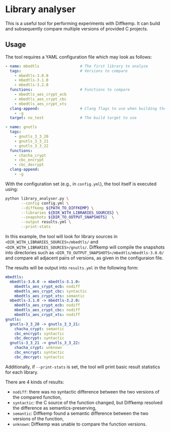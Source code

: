 # Library analyser
This is a useful tool for performing experiments with Diffkemp. 
It can build and subsequently compare multiple versions of provided C projects.

## Usage
The tool requires a YAML configuration file which may look as follows:
```yaml
- name: mbedtls                  # The first library to analyze
  tags:                          # Versions to compare
    - mbedtls-3.0.0
    - mbedtls-3.1.0
    - mbedtls-3.2.0
  functions:                     # Functions to compare
    - mbedtls_aes_crypt_ecb
    - mbedtls_aes_crypt_cbc
    - mbedtls_aes_crypt_xts
  clang-append:                  # Clang flags to use when building the library
    - -g
  target: no_test                # The build target to use

- name: gnutls
  tags:
    - gnutls_3_3_20
    - gnutls_3_3_21
    - gnutls_3_3_22
  functions:
    - chacha_crypt
    - cbc_encrypt
    - cbc_decrypt
  clang-append:
    - -g
```

With the configuration set (e.g., in `config.yml`), the tool itself is executed using:
```bash
python library_analyser.py \
       --config config.yml \
       --diffkemp ${PATH_TO_DIFFKEMP} \
       --libraries ${DIR_WITH_LIBRARIES_SOURCES} \
       --snapshots ${DIR_TO_OUTPUT_SNAPSHOTS}  \
       --output results.yml \
       --print-stats
```

In this example, the tool will look for library sources in `<DIR_WITH_LIBRARIES_SOURCES>/mbedtls/` and
`<DIR_WITH_LIBRARIES_SOURCES>/gnutls/`. Diffkemp will compile the snapshots into directories such as
`<DIR_TO_OUTPUT_SNAPSHOTS>/mbedtls/mbedtls-3.0.0/` and compare all adjacent pairs of versions, as given
in the configuraion file.

The results will be output into `results.yml` in the following form:
```yaml
mbedtls:
  mbedtls-3.0.0 -> mbedtls-3.1.0:
    mbedtls_aes_crypt_ecb: nodiff
    mbedtls_aes_crypt_cbc: syntactic 
    mbedtls_aes_crypt_xts: semantic
  mbedtls-3.1.0 -> mbedtls-3.2.0:
    mbedtls_aes_crypt_ecb: nodiff
    mbedtls_aes_crypt_cbc: nodiff 
    mbedtls_aes_crypt_xts: nodiff
gnutls:
  gnutls-3_3_20 -> gnutls_3_3_21:
    chacha_crypt: semantic
    cbc_encrypt: syntactic
    cbc_decrypt: syntactic
  gnutls-3_3_21 -> gnutls_3_3_22:
    chacha_crypt: unknown
    cbc_encrypt: syntactic
    cbc_decrypt: syntactic
```

Additionally, if `--print-stats` is set, the tool will print basic result statistics for each library.

There are 4 kinds of results:
- `nodiff`: there was no syntactic difference between the two versions of the compared function,
- `syntactic`: the C source of the function changed, but Diffkemp resolved the difference as semantics-preserving,
- `semantic`: Diffkemp found a semantic difference between the two versions of the function,
- `unknown`: Diffkemp was unable to compare the function versions.

